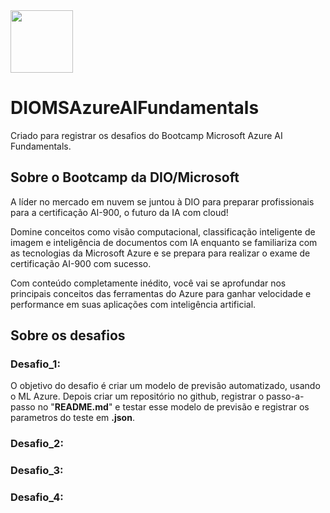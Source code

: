 <img src="https://hermes.dio.me/tracks/4d998d5c-36c1-497b-8da0-8db465c820eb.png" width="100" height="100">

# DIOMSAzureAIFundamentals
Criado para registrar os desafios do Bootcamp Microsoft Azure AI Fundamentals.

## Sobre o Bootcamp da DIO/Microsoft
A líder no mercado em nuvem se juntou à DIO para preparar profissionais para a certificação AI-900, o futuro da IA com cloud!

Domine conceitos como visão computacional, classificação inteligente de imagem e inteligência de documentos com IA enquanto se familiariza com as tecnologias da Microsoft Azure e se prepara para realizar o exame de certificação AI-900 com sucesso.

Com conteúdo completamente inédito, você vai se aprofundar nos principais conceitos das ferramentas do Azure para ganhar velocidade e performance em suas aplicações com inteligência artificial.

## Sobre os desafios
### Desafio_1:

O objetivo do desafio é criar um modelo de previsão automatizado, usando o ML Azure. Depois criar um repositório no github, registrar o passo-a-passo no "**README.md**" e testar esse modelo de previsão e registrar os parametros do teste em **.json**.

### Desafio_2:


### Desafio_3:


### Desafio_4: